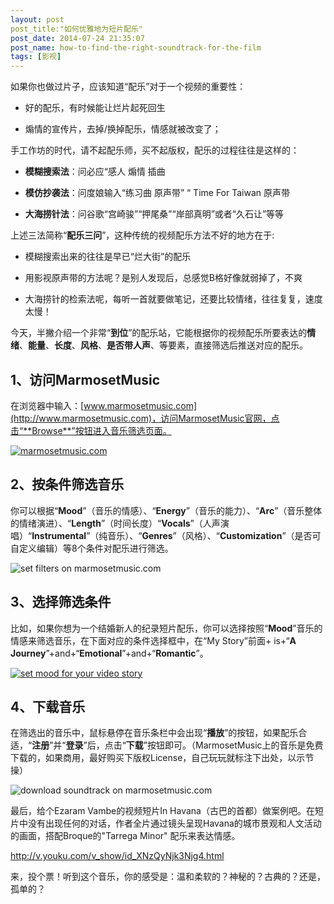 ```yaml
---
layout: post
post_title:"如何优雅地为短片配乐"
post_date: 2014-07-24 21:35:07
post_name: how-to-find-the-right-soundtrack-for-the-film
tags: [影视]
---
```


如果你也做过片子，应该知道“配乐”对于一个视频的重要性：

*   好的配乐，有时候能让烂片起死回生

*   煽情的宣传片，去掉/换掉配乐，情感就被改变了；

手工作坊的时代，请不起配乐师，买不起版权，配乐的过程往往是这样的：

*   **模糊搜索法**：问必应“感人 煽情 插曲 

*   **模仿抄袭法**：问度娘输入“练习曲 原声带” “ Time For Taiwan 原声带

*   **大海捞针法**：问谷歌“宫崎骏”“押尾桑”“岸部真明”或者“久石让”等等

上述三法简称“**配乐三问**”，这种传统的视频配乐方法不好的地方在于:

*   模糊搜索出来的往往是早已“烂大街”的配乐

*   用影视原声带的方法呢？是别人发现后，总感觉B格好像就弱掉了，不爽

*   大海捞针的检索法呢，每听一首就要做笔记，还要比较情绪，往往复复，速度太慢！

今天，半撇介绍一个非常“**到位**”的配乐站，它能根据你的视频配乐所要表达的**情绪**、**能量**、**长度**、**风格**、**是否带人声**、等要素，直接筛选后推送对应的配乐。

## 1、访问MarmosetMusic

在浏览器中输入：[www.marmosetmusic.com](http://www.marmosetmusic.com)，访问MarmosetMusic官网，点击“**Browse**”按钮进入音乐筛选页面。

[![marmosetmusic.com](http://7arnhx.com1.z0.glb.clouddn.com/wp-content/uploads/2014/07/marmosetmusic.com_.png)](http://7arnhx.com1.z0.glb.clouddn.com/wp-content/uploads/2014/07/marmosetmusic.com_.png)

## 2、按条件筛选音乐

你可以根据“**Mood**”（音乐的情感）、“**Energy**”（音乐的能力）、“**Arc**”（音乐整体的情绪演进）、“**Length**”（时间长度）“**Vocals**”（人声演唱）“**Instrumental**”（纯音乐）、“**Genres**”（风格）、“**Customization**”（是否可自定义编辑）等8个条件对配乐进行筛选。

![set filters on marmosetmusic.com](http://7arnhx.com1.z0.glb.clouddn.com/wp-content/uploads/2014/07/set-filters-on-marmosetmusic.com_.png)

## 3、选择筛选条件

比如，如果你想为一个结婚新人的纪录短片配乐，你可以选择按照“**Mood**”音乐的情感来筛选音乐，在下面对应的条件选择框中，在“My Story”前面+ is+“**A Journey**”+and+“**Emotional**”+and+“**Romantic**”。

[![set mood for your video story](http://7arnhx.com1.z0.glb.clouddn.com/wp-content/uploads/2014/07/set-mood-for-your-video-story.png)](http://7arnhx.com1.z0.glb.clouddn.com/wp-content/uploads/2014/07/set-mood-for-your-video-story.png)

## 4、下载音乐

在筛选出的音乐中，鼠标悬停在音乐条栏中会出现“**播放**”的按钮，如果配乐合适，“**注册**”并“**登录**”后，点击“**下载**”按钮即可。（MarmosetMusic上的音乐是免费下载的，如果商用，最好购买下版权License，自己玩玩就标注下出处，以示节操）

![download soundtrack on marmosetmusic.com](http://7arnhx.com1.z0.glb.clouddn.com/wp-content/uploads/2014/07/download-soundtrack-on-marmosetmusic.com_.png)

最后，给个Ezaram Vambe的视频短片In Havana（古巴的首都）做案例吧。在短片中没有出现任何的对话，作者全片通过镜头呈现Havana的城市景观和人文活动的画面，搭配Broque的"Tarrega Minor" 配乐来表达情感。

http://v.youku.com/v_show/id_XNzQyNjk3Njg4.html

来，投个票！听到这个音乐，你的感受是：温和柔软的？神秘的？古典的？还是，孤单的？
